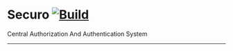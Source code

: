 # Securo [![Build](https://github.com/vozniack/securo/actions/workflows/maven.yml/badge.svg)](https://github.com/vozniack/securo/actions/workflows/maven.yml)

Central Authorization And Authentication System

---
